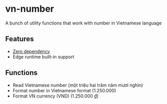 # vn-number

A bunch of utility functions that work with number in Vietnamese language

## Features

- [Zero dependency](https://jsr.io/@hckhanh/vn-number/dependencies)
- Edge runtime built-in support

## Functions

- Read Vietnamese number (một triệu hai trăm năm mươi nghìn)
- Format number in Vietnamese format (1.250.000)
- Format VN currency (VND) (1.250.000 ₫)

